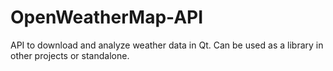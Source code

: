 # OpenWeatherMap-API
API to download and analyze weather data in Qt. Can be used as a library in other projects or standalone.
